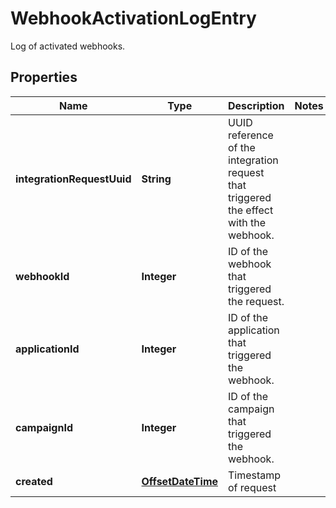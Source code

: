 

# WebhookActivationLogEntry

Log of activated webhooks.
## Properties

Name | Type | Description | Notes
------------ | ------------- | ------------- | -------------
**integrationRequestUuid** | **String** | UUID reference of the integration request that triggered the effect with the webhook. | 
**webhookId** | **Integer** | ID of the webhook that triggered the request. | 
**applicationId** | **Integer** | ID of the application that triggered the webhook. | 
**campaignId** | **Integer** | ID of the campaign that triggered the webhook. | 
**created** | [**OffsetDateTime**](OffsetDateTime.md) | Timestamp of request | 



